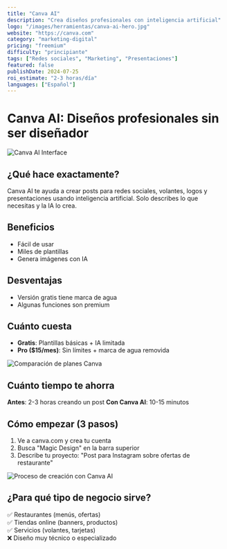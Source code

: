 ```yaml
---
title: "Canva AI"
description: "Crea diseños profesionales con inteligencia artificial"
logo: "/images/herramientas/canva-ai-hero.jpg"
website: "https://canva.com"
category: "marketing-digital"
pricing: "freemium"
difficulty: "principiante"
tags: ["Redes sociales", "Marketing", "Presentaciones"]
featured: false
publishDate: 2024-07-25
roi_estimate: "2-3 horas/día"
languages: ["Español"]
---
```


# Canva AI: Diseños profesionales sin ser diseñador

![Canva AI Interface](/images/herramientas/canva-ai-hero.jpg)

## ¿Qué hace exactamente?
Canva AI te ayuda a crear posts para redes sociales, volantes, logos y presentaciones usando inteligencia artificial. Solo describes lo que necesitas y la IA lo crea.

## Beneficios
- Fácil de usar
- Miles de plantillas
- Genera imágenes con IA

## Desventajas
- Versión gratis tiene marca de agua
- Algunas funciones son premium

## Cuánto cuesta
- **Gratis**: Plantillas básicas + IA limitada
- **Pro ($15/mes)**: Sin límites + marca de agua removida

![Comparación de planes Canva](/images/herramientas/canva-planes.png)

## Cuánto tiempo te ahorra
**Antes**: 2-3 horas creando un post
**Con Canva AI**: 10-15 minutos

## Cómo empezar (3 pasos)
1. Ve a canva.com y crea tu cuenta
2. Busca "Magic Design" en la barra superior  
3. Describe tu proyecto: "Post para Instagram sobre ofertas de restaurante"

![Proceso de creación con Canva AI](/images/herramientas/canva-proceso.gif)

## ¿Para qué tipo de negocio sirve?
✅ Restaurantes (menús, ofertas)  
✅ Tiendas online (banners, productos)  
✅ Servicios (volantes, tarjetas)  
❌ Diseño muy técnico o especializado 